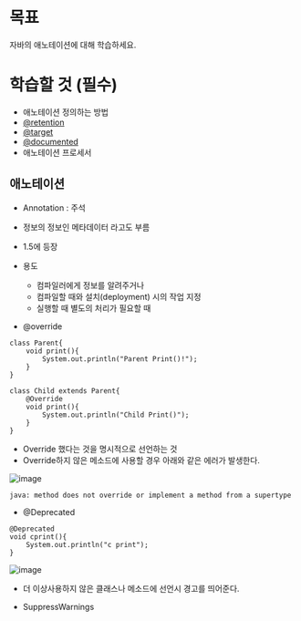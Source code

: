 # 목표

자바의 애노테이션에 대해 학습하세요.

# 학습할 것 (필수)

- 애노테이션 정의하는 방법
- [@retention](https://github.com/retention)
- [@target](https://github.com/target)
- [@documented](https://github.com/documented)
- 애노테이션 프로세서



## 애노테이션

* Annotation : 주석

* 정보의 정보인 메타데이터 라고도 부름
* 1.5에 등장
* 용도
  * 컴파일러에게 정보를 알려주거나
  * 컴파일할 때와 설치(deployment) 시의 작업 지정
  * 실행할 때 별도의 처리가 필요할 때



* @override

```
class Parent{
    void print(){
        System.out.println("Parent Print()!");
    }
}

class Child extends Parent{
    @Override
    void print(){
        System.out.println("Child Print()");
    }
}
```

* Override 했다는 것을 명시적으로 선언하는 것
* Override하지 않은 메소드에 사용할 경우 아래와 같은 에러가 발생한다.

![image](https://user-images.githubusercontent.com/34182908/106897406-37620e00-6736-11eb-92e6-7af715035301.png)

```
java: method does not override or implement a method from a supertype
```



* @Deprecated

```
@Deprecated
void cprint(){
    System.out.println("c print");
}
```

![image](https://user-images.githubusercontent.com/34182908/106898003-0209f000-6737-11eb-87fc-b75c30ef4edf.png)

* 더 이상사용하지 않은 클래스나 메소드에 선언시 경고를 띄어준다.



* SuppressWarnings
